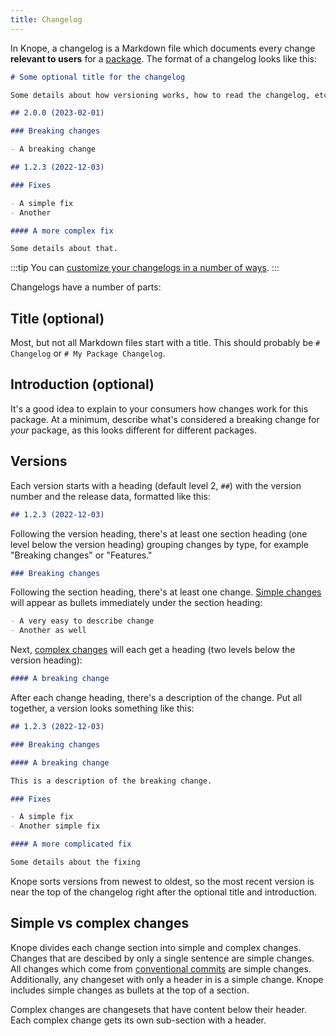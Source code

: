 ```yaml
---
title: Changelog
---
```


In Knope, a changelog is a Markdown file which documents every change **relevant to users** for a [package].
The format of a changelog looks like this:

```markdown
# Some optional title for the changelog

Some details about how versioning works, how to read the changelog, etc.

## 2.0.0 (2023-02-01)

### Breaking changes

- A breaking change

## 1.2.3 (2022-12-03)

### Fixes

- A simple fix
- Another

#### A more complex fix

Some details about that.
```

:::tip
You can [customize your changelogs in a number of ways](/recipes/customizing-changelogs).
:::

Changelogs have a number of parts:

## Title (optional)

Most, but not all Markdown files start with a title. This should probably be `# Changelog` or `# My Package Changelog`.

## Introduction (optional)

It's a good idea to explain to your consumers how changes work for this package.
At a minimum, describe what's considered a breaking change for _your_ package,
as this looks different for different packages.

## Versions

Each version starts with a heading (default level 2, `##`) with the version number and the release data, formatted like this:

```markdown
## 1.2.3 (2022-12-03)
```

Following the version heading, there's at least one section heading (one level below the version heading) grouping changes by type,
for example "Breaking changes" or "Features."

```markdown
### Breaking changes
```

Following the section heading, there's at least one change.
[Simple changes](#simple-vs-complex-changes) will appear as bullets immediately under the section heading:

```markdown
- A very easy to describe change
- Another as well
```

Next, [complex changes](#simple-vs-complex-changes) will each get a heading (two levels below the version heading):

```markdown
#### A breaking change
```

After each change heading, there's a description of the change. Put all together, a version looks something like this:

```markdown
## 1.2.3 (2022-12-03)

### Breaking changes

#### A breaking change

This is a description of the breaking change.

### Fixes

- A simple fix
- Another simple fix

#### A more complicated fix

Some details about the fixing
```

Knope sorts versions from newest to oldest,
so the most recent version is near the top of the changelog right after the optional title and introduction.

## Simple vs complex changes

Knope divides each change section into simple and complex changes.
Changes that are descibed by only a single sentence are simple changes. All changes which come from [conventional commits](/reference/concepts/conventional-commits) are simple changes.
Additionally, any changeset with only a header in is a simple change.
Knope includes simple changes as bullets at the top of a section.

Complex changes are changesets that have content below their header. Each complex change gets its own sub-section with
a header.

[package]: /reference/concepts/package
